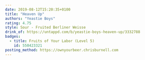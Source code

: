 ```yaml
---
date: 2019-08-12T15:20:35+0100
title: "Heaven Up"
authors: "Yeastie Boys"
rating: 4.75
style: Sour - Fruited Berliner Weisse
drink_of: https://untappd.com/b/yeastie-boys-heaven-up/3332788
badges:
  - title: Fruits of Your Labor (Level 5)
    id: 550423321
posting_method: https://ownyourbeer.chrisburnell.com
---
```

